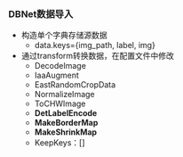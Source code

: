 ### DBNet数据导入

* 构造单个字典存储源数据
  * data.keys={img_path, label, img}
* 通过transform转换数据，在配置文件中修改
  * DecodeImage
  * IaaAugment
  * EastRandomCropData
  * NormalizeImage
  * ToCHWImage
  * **DetLabelEncode** 
  * **MakeBorderMap**
  * **MakeShrinkMap**
  * KeepKeys：[]